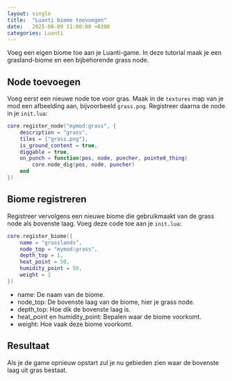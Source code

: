 ```yaml
---
layout: single
title:  "Luanti biome toevoegen"
date:   2025-08-09 11:00:00 +0200
categories: Luanti
---
```


Voeg een eigen biome toe aan je Luanti-game. In deze tutorial maak je een grasland-biome en een bijbehorende grass node.

## Node toevoegen
Voeg eerst een nieuwe node toe voor gras. Maak in de `textures` map van je mod een afbeelding aan, bijvoorbeeld `grass.png`. Registreer daarna de node in je `init.lua`:

```lua
core.register_node("mymod:grass", {
    description = "grass",
    tiles = {"grass.png"},
    is_ground_content = true,
    diggable = true,
    on_punch = function(pos, node, puncher, pointed_thing)
        core.node_dig(pos, node, puncher)
    end
})
```

## Biome registreren
Registreer vervolgens een nieuwe biome die gebruikmaakt van de grass node als bovenste laag. Voeg deze code toe aan je `init.lua`:

```lua
core.register_biome({
    name = "grasslands",
    node_top = "mymod:grass",
    depth_top = 1,
    heat_point = 50,
    humidity_point = 50,
    weight = 1
})
```

- name: De naam van de biome.
- node_top: De bovenste laag van de biome, hier je grass node.
- depth_top: Hoe dik de bovenste laag is.
- heat_point en humidity_point: Bepalen waar de biome voorkomt.
- weight: Hoe vaak deze biome voorkomt.

## Resultaat

Als je de game opnieuw opstart zul je nu gebieden zien waar de bovenste laag uit gras bestaat.
